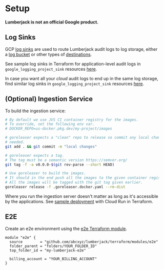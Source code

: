# Setup

**Lumberjack is not an official Google product.**

## Log Sinks

GCP [log sinks](https://cloud.google.com/logging/docs/routing/overview) are used
to route Lumberjack audit logs to log storage, either a
[log bucket](https://cloud.google.com/logging/docs/routing/overview#buckets) or
other types of
[destinations](https://cloud.google.com/logging/docs/routing/overview#destinations).

See sample log sinks in Terraform for application-level audit logs in
`google_logging_project_sink` resources
[here](../terraform/modules/server-sink/main.tf).

In case you want all your *cloud* audit logs to end up in the same log storage,
find similar log sinks in `google_logging_project_sink` resources
[here](../terraform/modules/cal-source-project/main.tf).

## (Optional) Ingestion Service

To build the ingestion service:

```sh
# By default we use JVS CI container registry for the images.
# To override, set the following env var.
# DOCKER_REPO=us-docker.pkg.dev/my-project/images

# goreleaser expects a "clean" repo to release so commit any local changes if
# needed.
git add . && git commit -m "local changes"

# goreleaser expects a tag.
# The tag must be a semantic version https://semver.org/
git tag -f -a v0.0.0-$(git rev-parse --short HEAD)

# Use goreleaser to build the images.
# It should in the end push all the images to the given container registry.
# All the images will be tagged with the git tag given earlier.
goreleaser release -f .goreleaser.docker.yaml --rm-dist
```

Where you run the ingestion server doesn't matter as long as it's accessible by
the applications. See [sample deployment](../terraform/modules/server-service/)
with Cloud Run in Terraform.

## E2E

Create an e2e environment using the
[e2e Terraform module](../terraform/modules/e2e/).

```
module "e2e" {
  source        = "github.com/abcxyz/lumberjack/terraform/modules/e2e"
  folder_parent = "folders/YOUR_FOLDER_ID"
  top_folder_id = "my-lumberjack-e2e"

  billing_account = "YOUR_BILLING_ACCOUNT"
}
```
